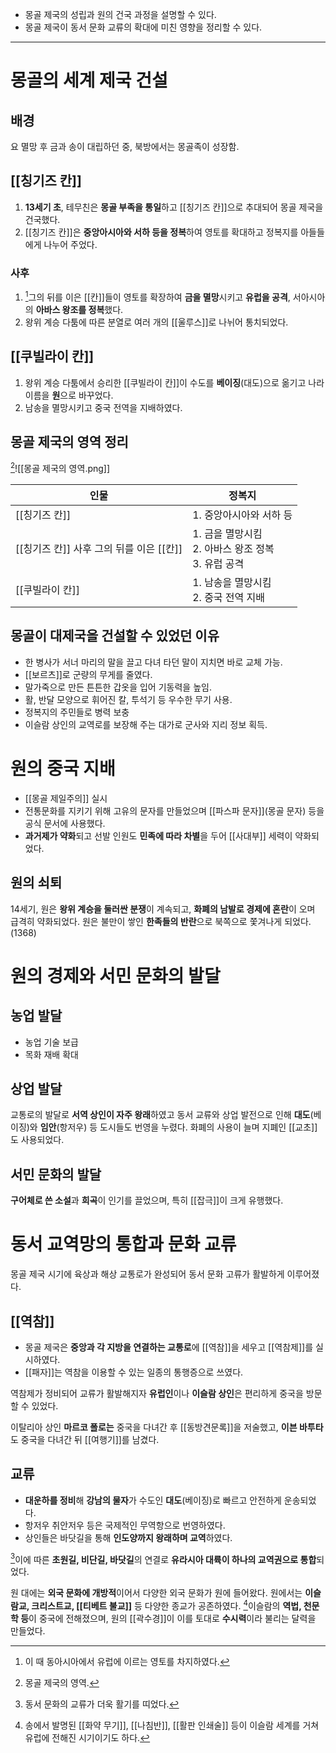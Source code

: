 * 몽골 제국의 성립과 원의 건국 과정을 설명할 수 있다.
* 몽골 제국이 동서 문화 교류의 확대에 미친 영향을 정리할 수 있다.
---
# 몽골의 세계 제국 건설
## 배경
요 멸망 후 금과 송이 대립하던 중, 북방에서는 몽골족이 성장함.
## [[칭기즈 칸]]
1. **13세기 초**, 테무친은 **몽골 부족을 통일**하고 [[칭기즈 칸]]으로 추대되어 몽골 제국을 건국했다.
2. [[칭기즈 칸]]은 **중앙아시아와 서하 등을 정복**하여 영토를 확대하고 정복지를 아들들에게 나누어 주었다.
### 사후
1. [^1]그의 뒤를 이은 [[칸]]들이 영토를 확장하여 **금을 멸망**시키고 **유럽을 공격**, 서아시아의 **아바스 왕조를 정복**했다.
2. 왕위 계승 다툼에 따른 분열로 여러 개의 [[울루스]]로 나뉘어 통치되었다.
## [[쿠빌라이 칸]]
1. 왕위 계승 다툼에서 승리한 [[쿠빌라이 칸]]이 수도를 **베이징**(대도)으로 옮기고 나라 이름을 **원**으로 바꾸었다.
2. 남송을 멸망시키고 중국 전역을 지배하였다.
## 몽골 제국의 영역 정리
[^2]![[몽골 제국의 영역.png]]

| 인물                          | 정복지                                    |
| --------------------------- | -------------------------------------- |
| [[칭기즈 칸]]                   | 1. 중앙아시아와 서하 등                         |
| [[칭기즈 칸]] 사후 그의 뒤를 이은 [[칸]] | 1. 금을 멸망시킴<br>2. 아바스 왕조 정복<br>3. 유럽 공격 |
| [[쿠빌라이 칸]]                  | 1. 남송을 멸망시킴<br>2. 중국 전역 지배             |

## 몽골이 대제국을 건설할 수 있었던 이유
* 한 병사가 서너 마리의 말을 끌고 다녀 타던 말이 지치면 바로 교체 가능.
* [[보르츠]]로 군량의 무게를 줄였다.
* 말가죽으로 만든 튼튼한 갑옷을 입어 기동력을 높임.
* 활, 반달 모양으로 휘어진 칼, 투석기 등 우수한 무기 사용.
* 정복지의 주민들로 병력 보충
* 이슬람 상인의 교역로를 보장해 주는 대가로 군사와 지리 정보 획득.
# 원의 중국 지배
* [[몽골 제일주의]] 실시
* 전통문화를 지키기 위해 고유의 문자를 만들었으며 [[파스파 문자]](몽골 문자) 등을 공식 문서에 사용했다.
* **과거제가 약화**되고 선발 인원도 **민족에 따라 차별**을 두어 [[사대부]] 세력이 약화되었다.
## 원의 쇠퇴
14세기, 원은 **왕위 계승을 둘러싼 분쟁**이 계속되고, **화폐의 남발로 경제에 혼란**이 오며 급격히 약화되었다.
원은 불만이 쌓인 **한족들의 반란**으로 북쪽으로 쫓겨나게 되었다. (1368)
# 원의 경제와 서민 문화의 발달

## 농업 발달
* 농업 기술 보급
* 목화 재배 확대
## 상업 발달
교통로의 발달로 **서역 상인이 자주 왕래**하였고 동서 교류와 상업 발전으로 인해 **대도**(베이징)와 **임안**(항저우) 등 도시들도 번영을 누렸다. 화폐의 사용이 늘며 지폐인 [[교초]]도 사용되었다.
## 서민 문화의 발달
**구어체로 쓴 소설**과 **희곡**이 인기를 끌었으며, 특히 [[잡극]]이 크게 유행했다.
# 동서 교역망의 통합과 문화 교류
몽골 제국 시기에 육상과 해상 교통로가 완성되어 동서 문화 고류가 활발하게 이루어졌다.
## [[역참]]
* 몽골 제국은 **중앙과 각 지방을 연결하는 교통로**에 [[역참]]을 세우고 [[역참제]]를 실시하였다.
* [[패자]]는 역참을 이용할 수 있는 일종의 통행증으로 쓰였다.

역참제가 정비되어 교류가 활발해지자 **유럽인**이나 **이슬람 상인**은 편리하게 중국을 방문할 수 있었다.

이탈리아 상인 **마르코 폴로는** 중국을 다녀간 후 [[동방견문록]]을 저술했고, **이븐 바투타**도 중국을 다녀간 뒤 [[여행기]]를 남겼다.
## 교류
* **대운하를 정비**해 **강남의 물자**가 수도인 **대도**(베이징)로 빠르고 안전하게 운송되었다.
* 항저우 취안저우 등은 국제적인 무역항으로 번영하였다.
* 상인들은 바닷길을 통해 **인도양까지 왕래하며 교역**하였다.

[^3]이에 따른 **초원길, 비단길, 바닷길**의 연결로 **유라시아 대륙이 하나의 교역권으로 통합**되었다.

원 대에는 **외국 문화에 개방적**이어서 다양한 외국 문화가 원에 들어왔다. 원에서는 **이슬람교, 크리스트교, [[티베트 불교]]** 등 다양한 종교가 공존하였다.
[^4]이슬람의 **역법, 천문학 등**이 중국에 전해졌으며, 원의 [[곽수경]]이 이를 토대로 **수시력**이라 불리는 달력을 만들었다.

[^1]: 이 때 동아시아에서 유럽에 이르는 영토를 차지하였다.
[^2]: 몽골 제국의 영역.
[^3]: 동서 문화의 교류가 더욱 활기를 띠었다.
[^4]: 송에서 발명된 [[화약 무기]], [[나침반]], [[활판 인쇄술]] 등이 이슬람 세계를 거쳐 유럽에 전해진 시기이기도 하다.
